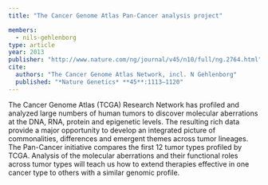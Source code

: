 ```yaml
---
title: "The Cancer Genome Atlas Pan-Cancer analysis project"

members:
  - nils-gehlenborg
type: article
year: 2013
publisher: "http://www.nature.com/ng/journal/v45/n10/full/ng.2764.html"
cite:
  authors: "The Cancer Genome Atlas Network, incl. N Gehlenborg"
  published: "*Nature Genetics* **45**:1113–1120"
---
```

The Cancer Genome Atlas (TCGA) Research Network has profiled and analyzed large numbers of human tumors to discover molecular aberrations at the DNA, RNA, protein and epigenetic levels. The resulting rich data provide a major opportunity to develop an integrated picture of commonalities, differences and emergent themes across tumor lineages. The Pan-Cancer initiative compares the first 12 tumor types profiled by TCGA. Analysis of the molecular aberrations and their functional roles across tumor types will teach us how to extend therapies effective in one cancer type to others with a similar genomic profile.